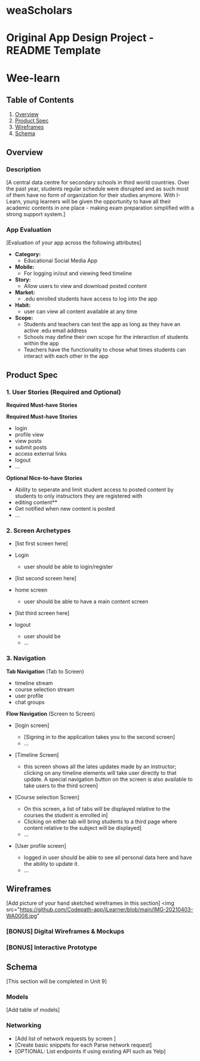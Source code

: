 # weaScholars
Original App Design Project - README Template
===

# Wee-learn

## Table of Contents
1. [Overview](#Overview)
1. [Product Spec](#Product-Spec)
1. [Wireframes](#Wireframes)
2. [Schema](#Schema)

## Overview
### Description
[A central data centre for secondary schools in third world countries. Over the past year, students regular schedule were disrupted and as such most of them have no form of organization for their studies anymore. With I-Learn, young learners will be given the opportunity to have all their academic contents in one place - making exam preparation simplified with a strong support system.]

### App Evaluation
[Evaluation of your app across the following attributes]
- **Category:**
    - Educational Social Media App
- **Mobile:**
    - For logging in/out and viewing feed timeline
- **Story:**
    - Allow users to view and download posted content
- **Market:**
    - .edu enrolled students have access to log into the app 
- **Habit:**
    - user can view all content available at any time 
- **Scope:**
    - Students and teachers can test the app as long as they have an active .edu email address
    - Schools may define their own scope for the interaction of students within the app
    - Teachers have the functionality to chose what times students can interact with each other in the app

## Product Spec

### 1. User Stories (Required and Optional)

**Required Must-have Stories**

**Required Must-have Stories**

* login
* profile view
* view posts
* submit posts
* access external links
* logout
* ...

**Optional Nice-to-have Stories**

* Ability to seperate and limit student access to posted content by students to only instructors they are registered with
* editing content**
* Get notified when new content is posted
* ...

### 2. Screen Archetypes

* [list first screen here]
* Login
   * user should be able to login/register
 
* [list second screen here]
* home screen
   * user should be able to have a main content screen 
  
* [list third screen here]
* logout
   * user should be
   * ...

### 3. Navigation

**Tab Navigation** (Tab to Screen)
* timeline stream
* course selection stream
* user profile
* chat groups

**Flow Navigation** (Screen to Screen)

* [login screen]
   * [Signing in to the application takes you to the second screen]
   * ...
   
* [Timeline Screen]
  * this screen shows all the lates updates made by an instructor; clicking on any timeline elements will take user directly to that update. A special navigation button on the screen is also available to take users to the third screen]
  
* [Course selection Screen]
   * On this screen, a list of tabs will be displayed relative to the    
     courses the student is enrolled in]
   * Clicking on either tab will bring students to a third page where 
     content relative to the subject will be displayed]
   * ...
* [User profile screen]
    * logged in user should be able to see all personal data here and have the ability to update it. 
   * ...

## Wireframes
[Add picture of your hand sketched wireframes in this section]
<img src="https://github.com/Codepath-app/iLearner/blob/main/IMG-20210403-WA0008.jpg"
        

### [BONUS] Digital Wireframes & Mockups

### [BONUS] Interactive Prototype

## Schema 
[This section will be completed in Unit 9]
### Models
[Add table of models]
### Networking
- [Add list of network requests by screen ]
- [Create basic snippets for each Parse network request]
- [OPTIONAL: List endpoints if using existing API such as Yelp]
